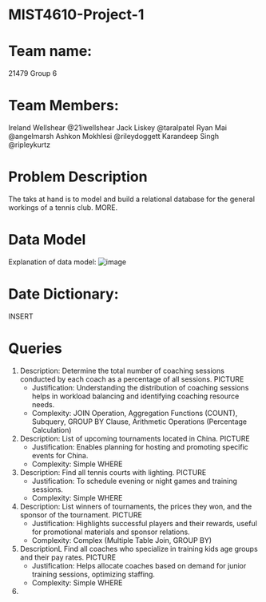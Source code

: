 # MIST4610-Project-1
# Team name:
21479 Group 6
# Team Members:
Ireland Wellshear @21iwellshear
Jack Liskey @taralpatel
Ryan Mai @angelmarsh
Ashkon Mokhlesi  @rileydoggett
Karandeep Singh @ripleykurtz
# Problem Description
The taks at hand is to model and build a relational database for the general workings of a tennis club. MORE.
# Data Model
Explanation of data model: 
![image](https://github.com/21iwellshear/MIST4610-Project-1/assets/150079987/a1778499-57f5-4f6d-a6bb-fcc5bb5faf5c)

# Date Dictionary:
INSERT
# Queries
1. Description: Determine the total number of coaching sessions conducted by each coach as a percentage of all sessions.
   PICTURE
   - Justification: Understanding the distribution of coaching sessions helps in workload            balancing and identifying coaching resource needs.
   - Complexity: JOIN Operation, Aggregation Functions (COUNT), Subquery, GROUP BY Clause,           Arithmetic Operations (Percentage Calculation) 
2. Description: List of upcoming tournaments located in China.
     PICTURE
     - Justification: Enables planning for hosting and promoting specific events for China.
     - Complexity: Simple WHERE
3. Description: Find all tennis courts with lighting.
      PICTURE
     - Justification: To schedule evening or night games and training sessions.
     - Complexity: Simple WHERE
4. Description: List winners of tournaments, the prices they won, and the sponsor of the     tournament.
      PICTURE
     - Justification: Highlights successful players and their rewards, useful for                   promotional materials and sponsor relations.
     - Complexity: Complex (Multiple Table Join, GROUP BY)
5. DescriptionL Find all coaches who specialize in training kids age groups and their pay rates.
      PICTURE
     - Justification: Helps allocate coaches based on demand for junior training sessions,          optimizing staffing.
     - Complexity: Simple WHERE
6. 
